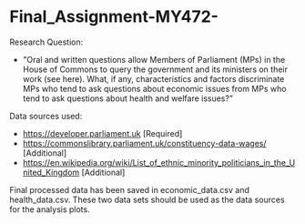# Final_Assignment-MY472-
Research Question:
- "Oral and written questions allow Members of Parliament (MPs) in the House of Commons to query the government and its ministers on their work (see here). What, if any, characteristics and factors discriminate MPs who tend to ask questions about economic issues from MPs who tend to ask questions about health and welfare issues?”

Data sources used: 
- https://developer.parliament.uk [Required]
- https://commonslibrary.parliament.uk/constituency-data-wages/ [Additional]
- https://en.wikipedia.org/wiki/List_of_ethnic_minority_politicians_in_the_United_Kingdom [Additional]

Final processed data has been saved in economic_data.csv and health_data.csv. These two data sets should be used as the data sources for the analysis plots. 
